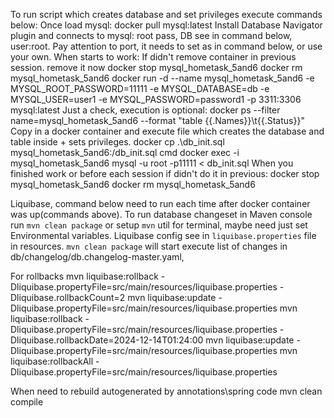 To run script which creates database and set privileges execute commands below:
    Once load mysql:
        docker pull mysql:latest
        Install Database Navigator plugin and connects to mysql: root pass, DB see in command below, user:root. Pay attention to port, it needs to set as in command below, or use your own.
When starts to work:
    If didn't remove container in previous session. remove it now
        docker stop mysql_hometask_5and6
        docker rm mysql_hometask_5and6
docker run -d --name mysql_hometask_5and6 -e MYSQL_ROOT_PASSWORD=11111 -e MYSQL_DATABASE=db -e MYSQL_USER=user1 -e MYSQL_PASSWORD=password1 -p 3311:3306 mysql:latest
Just a check, execution is optional:
    docker ps --filter name=mysql_hometask_5and6 --format "table {{.Names}}\t{{.Status}}"
Copy in a docker container and execute file which creates the database and table inside + sets privileges.
    docker cp .\db_init.sql mysql_hometask_5and6:/db_init.sql
    cmd
    docker exec -i mysql_hometask_5and6 mysql -u root -p11111 < db_init.sql
When you finished work or before each session if didn't do it in previous:
    docker stop mysql_hometask_5and6
    docker rm mysql_hometask_5and6

Liquibase, command below need to run each time after docker container was up(commands above).
To run database changeset in Maven console run `mvn clean package` or setup `mvn` util for terminal, maybe need just set Environmental variables.
Liquibase config see in `liquibase.properties` file in resources.
`mvn clean package` will start execute list of changes in db/changelog/db.changelog-master.yaml, 

For rollbacks
    mvn liquibase:rollback -Dliquibase.propertyFile=src/main/resources/liquibase.properties -Dliquibase.rollbackCount=2
    mvn liquibase:update -Dliquibase.propertyFile=src/main/resources/liquibase.properties
    mvn liquibase:rollback -Dliquibase.propertyFile=src/main/resources/liquibase.properties -Dliquibase.rollbackDate=2024-12-14T01:24:00
    mvn liquibase:update -Dliquibase.propertyFile=src/main/resources/liquibase.properties
    mvn liquibase:rollbackAll -Dliquibase.propertyFile=src/main/resources/liquibase.properties


When need to rebuild autogenerated by annotations\spring code
mvn clean compile

